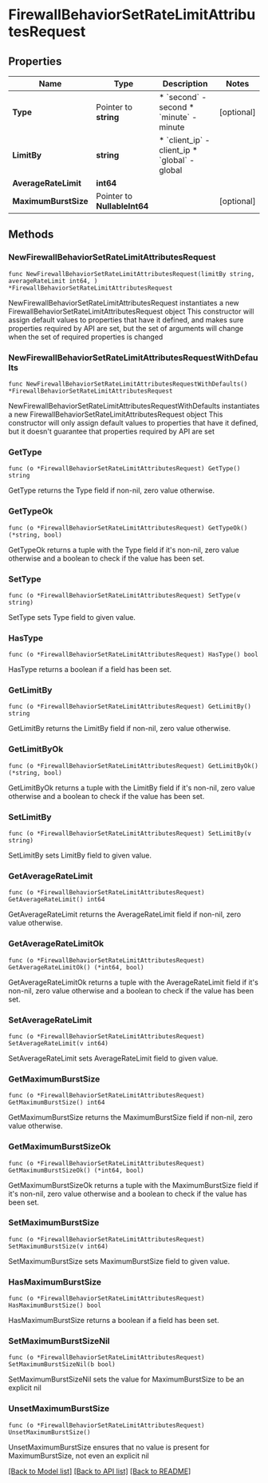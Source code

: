 # FirewallBehaviorSetRateLimitAttributesRequest

## Properties

Name | Type | Description | Notes
------------ | ------------- | ------------- | -------------
**Type** | Pointer to **string** | * &#x60;second&#x60; - second * &#x60;minute&#x60; - minute | [optional] 
**LimitBy** | **string** | * &#x60;client_ip&#x60; - client_ip * &#x60;global&#x60; - global | 
**AverageRateLimit** | **int64** |  | 
**MaximumBurstSize** | Pointer to **NullableInt64** |  | [optional] 

## Methods

### NewFirewallBehaviorSetRateLimitAttributesRequest

`func NewFirewallBehaviorSetRateLimitAttributesRequest(limitBy string, averageRateLimit int64, ) *FirewallBehaviorSetRateLimitAttributesRequest`

NewFirewallBehaviorSetRateLimitAttributesRequest instantiates a new FirewallBehaviorSetRateLimitAttributesRequest object
This constructor will assign default values to properties that have it defined,
and makes sure properties required by API are set, but the set of arguments
will change when the set of required properties is changed

### NewFirewallBehaviorSetRateLimitAttributesRequestWithDefaults

`func NewFirewallBehaviorSetRateLimitAttributesRequestWithDefaults() *FirewallBehaviorSetRateLimitAttributesRequest`

NewFirewallBehaviorSetRateLimitAttributesRequestWithDefaults instantiates a new FirewallBehaviorSetRateLimitAttributesRequest object
This constructor will only assign default values to properties that have it defined,
but it doesn't guarantee that properties required by API are set

### GetType

`func (o *FirewallBehaviorSetRateLimitAttributesRequest) GetType() string`

GetType returns the Type field if non-nil, zero value otherwise.

### GetTypeOk

`func (o *FirewallBehaviorSetRateLimitAttributesRequest) GetTypeOk() (*string, bool)`

GetTypeOk returns a tuple with the Type field if it's non-nil, zero value otherwise
and a boolean to check if the value has been set.

### SetType

`func (o *FirewallBehaviorSetRateLimitAttributesRequest) SetType(v string)`

SetType sets Type field to given value.

### HasType

`func (o *FirewallBehaviorSetRateLimitAttributesRequest) HasType() bool`

HasType returns a boolean if a field has been set.

### GetLimitBy

`func (o *FirewallBehaviorSetRateLimitAttributesRequest) GetLimitBy() string`

GetLimitBy returns the LimitBy field if non-nil, zero value otherwise.

### GetLimitByOk

`func (o *FirewallBehaviorSetRateLimitAttributesRequest) GetLimitByOk() (*string, bool)`

GetLimitByOk returns a tuple with the LimitBy field if it's non-nil, zero value otherwise
and a boolean to check if the value has been set.

### SetLimitBy

`func (o *FirewallBehaviorSetRateLimitAttributesRequest) SetLimitBy(v string)`

SetLimitBy sets LimitBy field to given value.


### GetAverageRateLimit

`func (o *FirewallBehaviorSetRateLimitAttributesRequest) GetAverageRateLimit() int64`

GetAverageRateLimit returns the AverageRateLimit field if non-nil, zero value otherwise.

### GetAverageRateLimitOk

`func (o *FirewallBehaviorSetRateLimitAttributesRequest) GetAverageRateLimitOk() (*int64, bool)`

GetAverageRateLimitOk returns a tuple with the AverageRateLimit field if it's non-nil, zero value otherwise
and a boolean to check if the value has been set.

### SetAverageRateLimit

`func (o *FirewallBehaviorSetRateLimitAttributesRequest) SetAverageRateLimit(v int64)`

SetAverageRateLimit sets AverageRateLimit field to given value.


### GetMaximumBurstSize

`func (o *FirewallBehaviorSetRateLimitAttributesRequest) GetMaximumBurstSize() int64`

GetMaximumBurstSize returns the MaximumBurstSize field if non-nil, zero value otherwise.

### GetMaximumBurstSizeOk

`func (o *FirewallBehaviorSetRateLimitAttributesRequest) GetMaximumBurstSizeOk() (*int64, bool)`

GetMaximumBurstSizeOk returns a tuple with the MaximumBurstSize field if it's non-nil, zero value otherwise
and a boolean to check if the value has been set.

### SetMaximumBurstSize

`func (o *FirewallBehaviorSetRateLimitAttributesRequest) SetMaximumBurstSize(v int64)`

SetMaximumBurstSize sets MaximumBurstSize field to given value.

### HasMaximumBurstSize

`func (o *FirewallBehaviorSetRateLimitAttributesRequest) HasMaximumBurstSize() bool`

HasMaximumBurstSize returns a boolean if a field has been set.

### SetMaximumBurstSizeNil

`func (o *FirewallBehaviorSetRateLimitAttributesRequest) SetMaximumBurstSizeNil(b bool)`

 SetMaximumBurstSizeNil sets the value for MaximumBurstSize to be an explicit nil

### UnsetMaximumBurstSize
`func (o *FirewallBehaviorSetRateLimitAttributesRequest) UnsetMaximumBurstSize()`

UnsetMaximumBurstSize ensures that no value is present for MaximumBurstSize, not even an explicit nil

[[Back to Model list]](../README.md#documentation-for-models) [[Back to API list]](../README.md#documentation-for-api-endpoints) [[Back to README]](../README.md)



